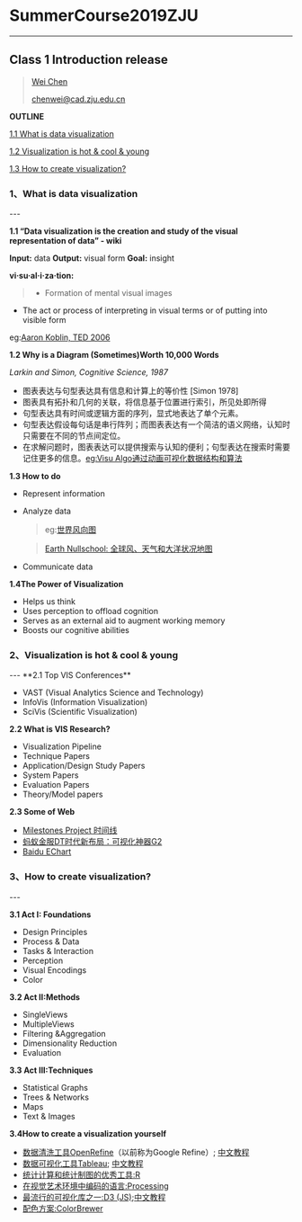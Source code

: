 # SummerCourse2019ZJU #
***

<h2 id="1"> Class 1 Introduction release </h2>

>[Wei Chen](http://www.cad.zju.edu.cn/home/chenwei)
>
>chenwei@cad.zju.edu.cn


**OUTLINE**

[1.1 What is data visualization](#1.1)


[1.2 Visualization is hot & cool & young](#1.2)


[1.3 How to create visualization?](#1.3)



<h3 id="1.1">1、What is data visualization</h3>
---
	
**1.1 “Data visualization is the creation and study of the visual representation of data” - wiki**

 **Input:** data **Output:** visual form **Goal:** insight
 
 **vi·su·al·i·za·tion:**

> - Formation of mental visual images
-  The act or process of interpreting in visual terms or of putting into visible form

eg:[Aaron Koblin, TED 2006](http://www.aaronkoblin.com/work/flightpatterns)


**1.2 Why is a Diagram (Sometimes)Worth 10,000 Words**

*Larkin and Simon, Cognitive Science, 1987*

- 图表表达与句型表达具有信息和计算上的等价性 [Simon 1978]
- 图表具有拓扑和几何的关联，将信息基于位置进行索引，所见处即所得
- 句型表达具有时间或逻辑方面的序列，显式地表达了单个元素。
- 句型表达假设每句话是串行阵列；而图表表达有一个简洁的语义网络，认知时只需要在不同的节点间定位。
- 在求解问题时，图表表达可以提供搜索与认知的便利；句型表达在搜索时需要记住更多的信息。[eg:Visu Algo通过动画可视化数据结构和算法](https://visualgo.net/en)

**1.3 How to do**

- Represent information
- Analyze data
	>eg:[世界风向图](https://www.windytv.com/)

	>[Earth Nullschool: 全球风、天气和大洋状况地图](https://earth.nullschool.net)

- Communicate data

**1.4The Power of Visualization**

- Helps us think
- Uses perception to offload cognition
- Serves as an external aid to augment working memory
- Boosts our cognitive abilities

<h3 id="1.2">2、Visualization is hot & cool & young</h3>
---
**2.1 Top VIS Conferences**

- VAST (Visual Analytics Science and Technology)
- InfoVis (Information Visualization)
- SciVis (Scientific Visualization)

**2.2 What is VIS Research?**

- Visualization Pipeline
- Technique Papers
- Application/Design Study Papers
- System Papers
- Evaluation Papers
- Theory/Model papers

**2.3 Some of Web**

- [Milestones Project 时间线](http://www.math.yorku.ca/SCS/Gallery/milestone/)
- [蚂蚁金服DT时代新布局：可视化神器G2](https://g2.alipay.com)
- [Baidu EChart](https://www.echartsjs.com/)

<h3 id="1.3">3、How to create visualization?</h3>
---

**3.1 Act I: Foundations**

- Design Principles
- Process & Data
- Tasks & Interaction
- Perception
- Visual Encodings
- Color

**3.2 Act II:Methods**

- SingleViews
- MultipleViews
- Filtering &Aggregation
- Dimensionality Reduction
- Evaluation

**3.3 Act III:Techniques**

- Statistical Graphs
- Trees & Networks
- Maps
- Text & Images


**3.4How to create a visualization yourself**

- [数据清洗工具OpenRefine](http://openrefine.org/)（以前称为Google Refine）; [中文教程](https://www.cnblogs.com/anovana/p/8267435.html)
- [数据可视化工具Tableau](https://www.tableau.com/); [中文教程](https://www.w3cschool.cn/tableau/)
- [统计计算和统计制图的优秀工具:R](https://www.r-project.org/)
- [在视觉艺术环境中编码的语言:Processing](https://processing.org/) 
- [最流行的可视化库之一:D3 (JS)](https://d3js.org/);[中文教程](http://d3.decembercafe.org)
- [配色方案:ColorBrewer](http://colorbrewer2.org/)
